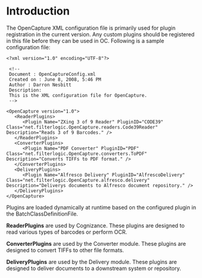 # Introduction #

The OpenCapture XML configuration file is primarily used for plugin registration in the current version.  Any custom plugins should be registered in this file before they can be used in OC.  Following is a sample configuration file:

```
<?xml version="1.0" encoding="UTF-8"?>
 
 <!--
 Document : OpenCaptureConfig.xml
 Created on : June 8, 2008, 5:46 PM
 Author : Darron Nesbitt
 Description:
 This is the XML configuration file for OpenCapture.
 -->
 
<OpenCapture version="1.0">
   <ReaderPlugins>
      <Plugin Name="ZXing 3 of 9 Reader" PluginID="CODE39" Class="net.filterlogic.OpenCapture.readers.Code39Reader" Description="Reads 3 of 9 Barcodes." />
   </ReaderPlugins>
   <ConverterPlugins>
      <Plugin Name="PDF Converter" PluginID="PDF" Class="net.filterlogic.OpenCapture.converters.ToPDF" Description="Converts TIFFs to PDF format." />
   </ConverterPlugins>
   <DeliveryPlugins>
      <Plugin Name="Alfresco Delivery" PluginID="AlfrescoDelivery" Class="net.filterlogic.OpenCapture.alfresco.delivery" Description="Deliverys documents to Alfresco document repository." />
   </DeliveryPlugins>
</OpenCapture>
```

Plugins are loaded dynamically at runtime based on the configured plugin in the BatchClassDefinitionFile.

**ReaderPlugins** are used by Cognizance.  These plugins are designed to read various types of barcodes or perform OCR.

**ConverterPlugins** are used by the Converter module.  These plugins are designed to convert TIFFs to other file formats.

**DeliveryPlugins** are used by the Delivery module.  These plugins are designed to deliver documents to a downstream system or repository.